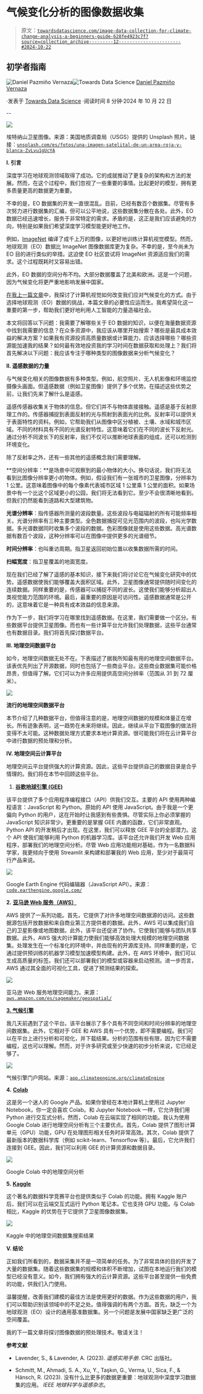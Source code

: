 # 气候变化分析的图像数据收集

> 原文：[`towardsdatascience.com/image-data-collection-for-climate-change-analysis-a-beginners-guide-628fe4923c7f?source=collection_archive---------12-----------------------#2024-10-22`](https://towardsdatascience.com/image-data-collection-for-climate-change-analysis-a-beginners-guide-628fe4923c7f?source=collection_archive---------12-----------------------#2024-10-22)

## 初学者指南

[](https://medium.com/@pazmid?source=post_page---byline--628fe4923c7f--------------------------------)![Daniel Pazmiño Vernaza](https://medium.com/@pazmid?source=post_page---byline--628fe4923c7f--------------------------------)[](https://towardsdatascience.com/?source=post_page---byline--628fe4923c7f--------------------------------)![Towards Data Science](https://towardsdatascience.com/?source=post_page---byline--628fe4923c7f--------------------------------) [Daniel Pazmiño Vernaza](https://medium.com/@pazmid?source=post_page---byline--628fe4923c7f--------------------------------)

·发表于 [Towards Data Science](https://towardsdatascience.com/?source=post_page---byline--628fe4923c7f--------------------------------) ·阅读时间 8 分钟·2024 年 10 月 22 日

--

![](img/a22960b7de8d42cd8debde5e65a17257.png)

埃特纳山卫星图像。来源：美国地质调查局（USGS）提供的 Unsplash 照片。链接：[`unsplash.com/es/fotos/una-imagen-satelital-de-un-area-roja-y-blanca-ZvLvu1gUcYA`](https://unsplash.com/es/fotos/una-imagen-satelital-de-un-area-roja-y-blanca-ZvLvu1gUcYA)

**I. 引言**

深度学习在地球观测领域取得了成功。它的成就推动了更复杂的架构和方法的发展。然而，在这个过程中，我们忽视了一些重要的事情。比起更好的模型，拥有更多质量更高的数据更为重要。

不幸的是，EO 数据集的开发一直很混乱。目前，已经有数百个数据集。尽管有多次努力进行数据集的汇编，但可以公平地说，这些数据集分散在各处。此外，EO 数据已经迅速增长，服务于非常特定的需求。矛盾的是，这正是我们应该避免的方向，特别是如果我们希望深度学习模型能更好地工作。

例如，[ImageNet](https://www.image-net.org/) 编译了成千上万的图像，以更好地训练计算机视觉模型。然而，地球观测（EO）数据比 ImageNet 图像数据库更为复杂。不幸的是，至今尚未为 EO 目的进行类似的举措。这迫使 EO 社区尝试将 ImageNet 资源适应我们的需求。这个过程既耗时又容易出错。

此外，EO 数据的空间分布不均。大部分数据覆盖了北美和欧洲。这是一个问题，因为气候变化将更严重地影响发展中国家。

[在我上一篇文章](https://medium.com/towards-data-science/introduction-to-computer-vision-for-climate-change-81d888f471bd)中，我探讨了计算机视觉如何改变我们应对气候变化的方式。由于选择地球观测（EO）数据的挑战，本篇文章的必要性应运而生。我希望简化这一重要的第一步，帮助我们更好地利用人工智能的力量造福社会。

本文将回答以下问题：我需要了解哪些关于 EO 数据的知识，以便在海量数据资源中找到我需要的信息？在众多资源中，我应该从哪里开始搜索？哪些是最具成本效益的解决方案？如果我有资源投资高质量数据或计算能力，应该选择哪些？哪些资源能加速我的结果？如何最有效地投资我的学习时间在数据获取和处理上？我们将首先解决以下问题：我应该专注于哪种类型的图像数据来分析气候变化？

**II. 遥感数据的力量**

与气候变化相关的图像数据有多种类型。例如，航空照片、无人机影像和环境监控摄像头画面。但遥感数据（例如卫星图像）提供了多个优势。在描述这些优势之前，让我们先来了解什么是遥感。

遥感传感器收集关于物体的信息。但它们并不与物体直接接触。遥感是基于反射原理工作的。传感器捕捉到表面反射的光与照射到表面光的比例。反射率可以提供关于表面特性的资料。例如，它帮助我们从图像中区分植被、土壤、水域和城市区域。不同的材料具有不同的光谱反射特性。这意味着它们在不同的波长下反射光。通过分析不同波长下的反射率，我们不仅可以推断地球表面的组成，还可以检测到环境变化。

除了反射率之外，还有一些其他的遥感概念我们需要理解。

**空间分辨率：**是场景中可观察到的最小物体的大小。换句话说，我们将无法看到比图像分辨率更小的物体。例如，假设我们有一张城市的卫星图像，分辨率为 1 公里。这意味着图像中的每个像素代表城市区域 1 公里乘 1 公里的面积。如果场景中有一个比这个区域更小的公园，我们将无法看到它。至少不会很清晰地看到。但我们仍然能看到道路和大型建筑物。

**光谱分辨率**：指传感器所测量的波段数量。这些波段与电磁辐射的所有可能频率相关。光谱分辨率有三种主要类型。全色数据捕捉可见光范围内的波段，也叫光学数据。多光谱数据同时收集多个波段的数据。色彩图像就是使用这些数据。高光谱数据有数百个波段，这种分辨率可以在图像中提供更多的光谱细节。

**时间分辨率**：也叫重访周期。指卫星返回初始位置以收集数据所需的时间。

**扫幅宽度**：指卫星覆盖的地面宽度。

现在我们已经了解了遥感的基本知识，接下来我们将讨论它在气候变化研究中的优势。遥感数据使我们能够覆盖大面积区域。此外，卫星图像通常提供随时间变化的连续数据。同样重要的是，传感器可以捕捉不同的波长。这使我们能够分析超出人类视觉能力范围的环境。最后，最重要的原因是可访问性。遥感数据通常是公开的，这意味着它是一种具有成本效益的信息来源。

作为下一步，我们将学习在哪里找到遥感数据。在这里，我们需要做一个区分。有些数据平台提供卫星图像。而也有一些计算平台允许我们处理数据，这些平台通常也有数据目录。我们将首先探讨数据平台。

**III. 地理空间数据平台**

如今，地理空间数据无处不在。下表描述了据我所知最有用的地理空间数据平台。该表优先列出了开源数据，同时也包括了一些商业平台。这些商业数据集可能价格昂贵，但值得了解。它们可以为许多应用提供高空间分辨率（范围从 31 到 72 厘米）。

![](img/65417cd9e92accdcc833136d47f253c7.png)

**流行的地理空间数据平台**

本节介绍了几种数据平台，但值得注意的是，地理空间数据的规模和体量正在增长。所有迹象表明，这一趋势在未来将继续。因此，继续从平台下载图像的做法将变得不太可能。这种数据处理方式要求本地计算资源。很可能我们将在云计算平台中进行数据的预处理和分析。

**IV. 地理空间云计算平台**

地理空间云平台提供强大的计算资源。因此，这些平台提供自己的数据目录是合乎情理的。我们将在本节中回顾这些平台。

1.  [**谷歌地球引擎 (GEE)**](https://earthengine.google.com/)

该平台提供了多个应用程序编程接口（API）供我们交互。主要的 API 使用两种编程语言：JavaScript 和 Python。原始的 API 使用 JavaScript。由于我是一个更偏向 Python 的用户，这在开始时让我感到有些畏惧。尽管实际上你必须掌握的 JavaScript 知识非常少。更重要的是掌握 GEE 内置的函数，它们非常直观。Python API 的开发稍后才出现。在这里，我们可以释放 GEE 平台的全部潜力。这个 API 使我们能够利用 Python 的机器学习库。该平台还允许我们开发 Web 应用程序，部署我们的地理空间分析。尽管 Web 应用功能相对基础，作为一名数据科学家，我更倾向于使用 Streamlit 来构建和部署我的 Web 应用，至少对于最简可行产品来说。

![](img/a1f4e9773533c865fea4ca33ffdfa00f.png)

Google Earth Engine 代码编辑器（JavaScript API）。来源：[`code.earthengine.google.com/`](https://code.earthengine.google.com/)

**2\.** [**亚马逊 Web 服务（AWS）**](https://aws.amazon.com/?nc1=h_ls)

AWS 提供了一系列功能。首先，它提供了对许多地理空间数据源的访问。这些数据源包括开放数据和来自商业第三方提供者的数据。此外，AWS 可以集成我们自己的卫星影像或地图数据。此外，该平台还促进了协作。它使我们能够与团队共享数据。此外，AWS 强大的计算能力使我们能够高效处理大规模的地理空间数据集。处理发生在一个标准化的环境中，并由现有的开源库支持。同样重要的是，它通过提供预训练的机器学习模型加速模型构建。此外，在 AWS 环境中，我们可以生成高质量的标签。我们还可以部署我们的模型或容器来启动预测。进一步而言，AWS 通过其全面的可视化工具，促进了预测结果的探索。

![](img/61c6c7ff3817921e192fc5056d743a65.png)

亚马逊 Web 服务地理空间能力。来源：[`aws.amazon.com/es/sagemaker/geospatial/`](https://aws.amazon.com/es/sagemaker/geospatial/)

[**3\. 气候引擎**](https://www.climateengine.org/)

我几天前遇到了这个平台。该平台展示了多个具有不同空间和时间分辨率的地理空间数据集。此外，它相对于 GEE 和 AWS 具有一个优势，即不需要编程。我们可以在平台上进行分析和可视化，并下载结果。分析的范围有些有限，因为它不需要编程，这也可以理解。然而，对于许多研究或至少快速的初步分析来说，它已经足够了。

![](img/46485804c8856a7e47c5251b5c311ee2.png)

气候引擎门户网站。来源：[`app.climateengine.org/climateEngine`](https://app.climateengine.org/climateEngine)

**4\.** [**Colab**](https://colab.google/)

这是另一个迷人的 Google 产品。如果你曾经在本地计算机上使用过 Jupyter Notebook，你一定会喜欢 Colab。和 Jupyter Notebook 一样，它允许我们用 Python 进行交互式分析。然而，Colab 在云端实现了相同的功能。我认为使用 Google Colab 进行地理空间分析有三个主要优点。首先，Colab 提供了图形计算单元（GPU）功能，GPU 在处理图形相关任务时非常高效。其次，Colab 提供了最新版本的数据科学库（例如 scikit-learn、Tensorflow 等）。最后，它允许我们连接到 GEE。因此，我们可以利用 GEE 的计算资源和数据目录。

![](img/5ba6943ca46559747bc7e2e89332d97f.png)

Google Colab 中的地理空间分析

**5\.** [**Kaggle**](https://www.kaggle.com/)

这个著名的数据科学竞赛平台也提供类似于 Colab 的功能。拥有 Kaggle 账户后，我们可以在云端交互式运行 Python 笔记本。它也支持 GPU 功能。与 Colab 相比，Kaggle 的优势在于它提供了卫星图像数据集。

![](img/44ccd87685406aaa7c41f0882d653ef8.png)

Kaggle 中的地理空间数据集搜索结果

**V. 结论**

正如我们所看到的，数据采集并不是一项简单的任务。为了非常具体的目的开发了大量的数据集。随着这些数据集的规模和体积不断增加，试图在本地运行我们的模型已经没有意义。如今，我们拥有强大的云计算资源。这些平台甚至提供一些免费的功能，供我们入门使用。

温馨提醒，改善我们建模的最佳方法是使用更好的数据。作为这些数据的用户，我们可以帮助识别该领域中的不足之处。值得强调的有两个方面。首先，缺乏一个为地球观测（EO）设计的通用基准数据集。另一个问题是发展中国家缺乏更广泛的空间覆盖。

我的下一篇文章将探讨图像数据的预处理技术。敬请关注！

**参考文献**

+   Lavender, S., & Lavender, A. (2023). *遥感实用手册*. CRC 出版社。

+   Schmitt, M., Ahmadi, S. A., Xu, Y., Taşkın, G., Verma, U., Sica, F., & Hänsch, R. (2023). 没有什么比更多的数据更重要：地球观测中深度学习数据集的应用。 *IEEE 地球科学与遥感杂志*。
